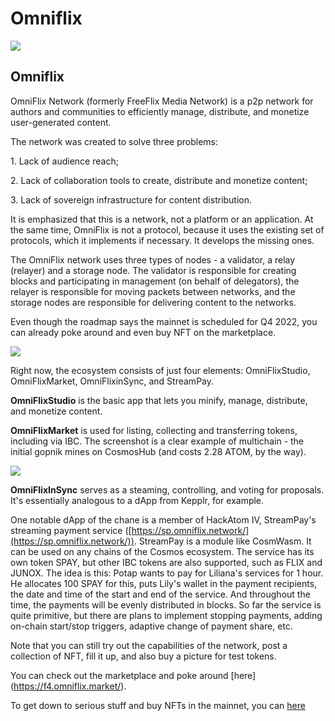 # Omniflix

![](https://img3.teletype.in/files/66/8a/668ae16a-3366-47c6-b3d6-60c6f8499769.png)

## Omniflix <a href="#oksn" id="oksn"></a>

OmniFlix Network (formerly FreeFlix Media Network) is a p2p network for authors and communities to efficiently manage, distribute, and monetize user-generated content.

The network was created to solve three problems:

1\. Lack of audience reach;

2\. Lack of collaboration tools to create, distribute and monetize content;

3\. Lack of sovereign infrastructure for content distribution.

It is emphasized that this is a network, not a platform or an application. At the same time, OmniFlix is not a protocol, because it uses the existing set of protocols, which it implements if necessary. It develops the missing ones.

The OmniFlix network uses three types of nodes - a validator, a relay (relayer) and a storage node. The validator is responsible for creating blocks and participating in management (on behalf of delegators), the relayer is responsible for moving packets between networks, and the storage nodes are responsible for delivering content to the networks.

Even though the roadmap says the mainnet is scheduled for Q4 2022, you can already poke around and even buy NFT on the marketplace.

![](https://telegra.ph/file/d3aa4e68024e2268fcf98.png)

Right now, the ecosystem consists of just four elements: OmniFlixStudio, OmniFlixMarket, OmniFlixinSync, and StreamPay.

**OmniFlixStudio** is the basic app that lets you minify, manage, distribute, and monetize content.

**OmniFlixMarket** is used for listing, collecting and transferring tokens, including via IBC. The screenshot is a clear example of multichain - the initial gopnik mines on CosmosHub (and costs 2.28 ATOM, by the way).

![](https://telegra.ph/file/971f3fb9200824a74f650.png)

**OmniFlixInSync** serves as a steaming, controlling, and voting for proposals. It's essentially analogous to a dApp from Kepplr, for example.

One notable dApp of the chane is a member of HackAtom IV, StreamPay's streaming payment service ([https://sp.omniflix.network/](https://sp.omniflix.network/)). StreamPay is a module like CosmWasm. It can be used on any chains of the Cosmos ecosystem. The service has its own token SPAY, but other IBC tokens are also supported, such as FLIX and JUNOX. The idea is this: Potap wants to pay for Liliana's services for 1 hour. He allocates 100 SPAY for this, puts Lily's wallet in the payment recipients, the date and time of the start and end of the service. And throughout the time, the payments will be evenly distributed in blocks. So far the service is quite primitive, but there are plans to implement stopping payments, adding on-chain start/stop triggers, adaptive change of payment share, etc.

Note that you can still try out the capabilities of the network, post a collection of NFT, fill it up, and also buy a picture for test tokens.

You can check out the marketplace and poke around \[here] (https://f4.omniflix.market/).

To get down to serious stuff and buy NFTs in the mainnet, you can [here](https://omniflix.market/)
